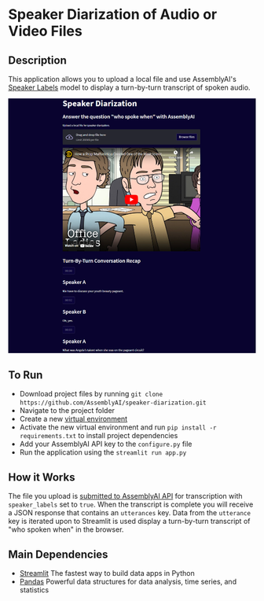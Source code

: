 # Speaker Diarization of Audio or Video Files

## Description

This application allows you to upload a local file and use AssemblyAI's [Speaker Labels](https://www.assemblyai.com/docs/core-transcription#speaker-labels-speaker-diarization) model to display a turn-by-turn transcript of spoken audio.

![Preview](screenshot.png)

## To Run

* Download project files by running `git clone https://github.com/AssemblyAI/speaker-diarization.git`
* Navigate to the project folder
* Create a new [virtual environment](https://docs.python.org/3/library/venv.html)
* Activate the new virtual environment and run `pip install -r requirements.txt` to install project dependencies
* Add your AssemblyAI API key to the `configure.py` file
* Run the application using the `streamlit run app.py`

## How it Works

The file you upload is [submitted to AssemblyAI API](https://www.assemblyai.com/docs/core-transcription#speaker-labels-speaker-diarization) for transcription with `speaker_labels` set to `true`. When the transcript is complete you will receive a JSON response that contains an `utterances` key. Data from the `utterance` key is iterated upon to Streamlit is used display a turn-by-turn transcript of "who spoken when" in the browser.

## Main Dependencies

* [Streamlit](https://pypi.org/project/streamlit/) The fastest way to build data apps in Python
* [Pandas](https://pypi.org/project/pandas/) Powerful data structures for data analysis, time series, and statistics
